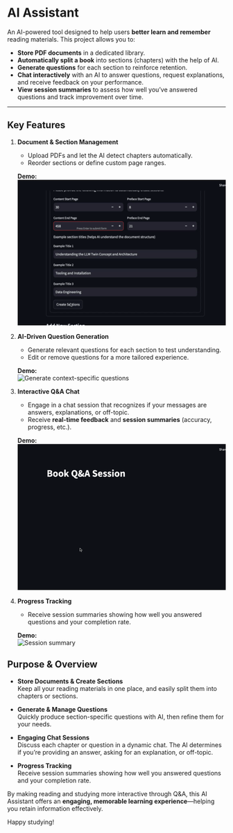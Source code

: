 # AI Assistant

An AI-powered tool designed to help users **better learn and remember** reading materials. This project allows you to:
- **Store PDF documents** in a dedicated library.
- **Automatically split a book** into sections (chapters) with the help of AI.
- **Generate questions** for each section to reinforce retention.
- **Chat interactively** with an AI to answer questions, request explanations, and receive feedback on your performance.
- **View session summaries** to assess how well you’ve answered questions and track improvement over time.

---

## Key Features

1. **Document & Section Management**  
   - Upload PDFs and let the AI detect chapters automatically.  
   - Reorder sections or define custom page ranges.  

   **Demo:**  
   ![Identify chapters and split by pages](gifs/section_generation.gif)

2. **AI-Driven Question Generation**  
   - Generate relevant questions for each section to test understanding.  
   - Edit or remove questions for a more tailored experience.  

   **Demo:**  
   ![Generate context-specific questions](gifs/question_generation.gif)

3. **Interactive Q&A Chat**  
   - Engage in a chat session that recognizes if your messages are answers, explanations, or off-topic.  
   - Receive **real-time feedback** and **session summaries** (accuracy, progress, etc.).  

   **Demo:**  
   ![Chat session](gifs/chat_session.gif)

4. **Progress Tracking**  
   - Receive session summaries showing how well you answered questions and your completion rate.

   **Demo:**  
   ![Session summary](gifs/session_summary.gif)


## Purpose & Overview

- **Store Documents & Create Sections**  
  Keep all your reading materials in one place, and easily split them into chapters or sections.

- **Generate & Manage Questions**  
  Quickly produce section-specific questions with AI, then refine them for your needs.

- **Engaging Chat Sessions**  
  Discuss each chapter or question in a dynamic chat. The AI determines if you’re providing an answer, asking for an explanation, or off-topic.

- **Progress Tracking**  
  Receive session summaries showing how well you answered questions and your completion rate.

By making reading and studying more interactive through Q&A, this AI Assistant offers an **engaging, memorable learning experience**—helping you retain information effectively.


Happy studying!
